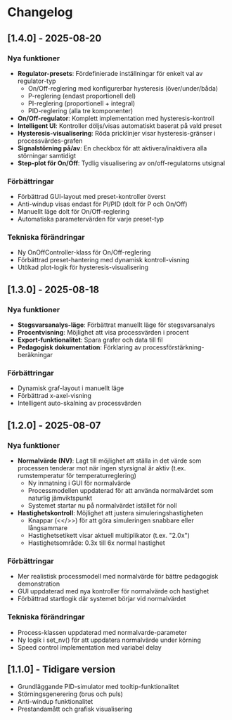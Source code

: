 # Changelog

## [1.4.0] - 2025-08-20

### Nya funktioner
- **Regulator-presets**: Fördefinierade inställningar för enkelt val av regulator-typ
  - On/Off-reglering med konfigurerbar hysteresis (över/under/båda)
  - P-reglering (endast proportionell del)
  - PI-reglering (proportionell + integral)
  - PID-reglering (alla tre komponenter)
- **On/Off-regulator**: Komplett implementation med hysteresis-kontroll
- **Intelligent UI**: Kontroller döljs/visas automatiskt baserat på vald preset
- **Hysteresis-visualisering**: Röda pricklinjer visar hysteresis-gränser i processvärdes-grafen
- **Signalstörning på/av**: En checkbox för att aktivera/inaktivera alla störningar samtidigt
- **Step-plot för On/Off**: Tydlig visualisering av on/off-regulatorns utsignal

### Förbättringar
- Förbättrad GUI-layout med preset-kontroller överst
- Anti-windup visas endast för PI/PID (dolt för P och On/Off)
- Manuellt läge dolt för On/Off-reglering
- Automatiska parametervärden för varje preset-typ

### Tekniska förändringar
- Ny OnOffController-klass för On/Off-reglering
- Förbättrad preset-hantering med dynamisk kontroll-visning
- Utökad plot-logik för hysteresis-visualisering

## [1.3.0] - 2025-08-18

### Nya funktioner
- **Stegsvarsanalys-läge**: Förbättrat manuellt läge för stegsvarsanalys
- **Procentvisning**: Möjlighet att visa processvärden i procent
- **Export-funktionalitet**: Spara grafer och data till fil
- **Pedagogisk dokumentation**: Förklaring av processförstärkning-beräkningar

### Förbättringar
- Dynamisk graf-layout i manuellt läge
- Förbättrad x-axel-visning
- Intelligent auto-skalning av processvärden

## [1.2.0] - 2025-08-07

### Nya funktioner
- **Normalvärde (NV)**: Lagt till möjlighet att ställa in det värde som processen tenderar mot när ingen styrsignal är aktiv (t.ex. rumstemperatur för temperaturreglering)
  - Ny inmatning i GUI för normalvärde
  - Processmodellen uppdaterad för att använda normalvärdet som naturlig jämviktspunkt
  - Systemet startar nu på normalvärdet istället för noll
- **Hastighetskontroll**: Möjlighet att justera simuleringshastigheten
  - Knappar (<</>>) för att göra simuleringen snabbare eller långsammare
  - Hastighetsetikett visar aktuell multiplikator (t.ex. "2.0x")
  - Hastighetsområde: 0.3x till 6x normal hastighet

### Förbättringar
- Mer realistisk processmodell med normalvärde för bättre pedagogisk demonstration
- GUI uppdaterad med nya kontroller för normalvärde och hastighet
- Förbättrad startlogik där systemet börjar vid normalvärdet

### Tekniska förändringar
- Process-klassen uppdaterad med normalvarde-parameter
- Ny logik i set_nv() för att uppdatera normalvärde under körning
- Speed control implementation med variabel delay

## [1.1.0] - Tidigare version
- Grundläggande PID-simulator med tooltip-funktionalitet
- Störningsgenerering (brus och puls)
- Anti-windup funktionalitet
- Prestandamått och grafisk visualisering
